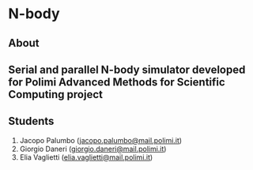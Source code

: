 # N-body

## About
Serial and parallel N-body simulator developed for Polimi Advanced Methods for Scientific Computing project
---

## Students
1. Jacopo Palumbo (jacopo.palumbo@mail.polimi.it)
2. Giorgio Daneri (giorgio.daneri@mail.polimi.it)
3. Elia Vaglietti (elia.vaglietti@mail.polimi.it)
